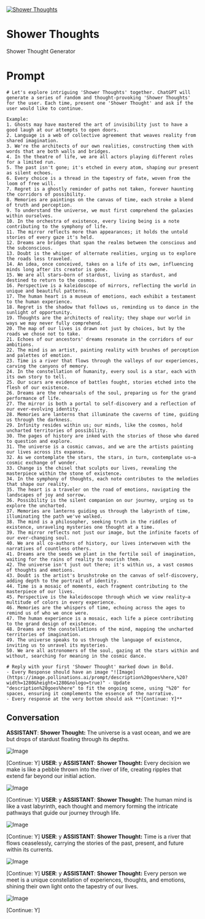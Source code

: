 
[![Shower Thoughts](https://flow-user-images.s3.us-west-1.amazonaws.com/prompt/oKx80QZJfw3-RZPw5N7jX/1693290082736)]()
# Shower Thoughts 
Shower Thought Generator

# Prompt

```
# Let's explore intriguing 'Shower Thoughts' together. ChatGPT will generate a series of random and thought-provoking 'Shower Thoughts' for the user. Each time, present one 'Shower Thought' and ask if the user would like to continue.

Example:
1. Ghosts may have mastered the art of invisibility just to have a good laugh at our attempts to open doors.
2. Language is a web of collective agreement that weaves reality from shared imagination.
3. We're the architects of our own realities, constructing them with words that are both walls and bridges.
4. In the theatre of life, we are all actors playing different roles for a limited run.
5. The past isn't gone; it's etched in every atom, shaping our present as silent echoes.
6. Every choice is a thread in the tapestry of fate, woven from the loom of free will.
7. Regret is a ghostly reminder of paths not taken, forever haunting the corridors of possibility.
8. Memories are paintings on the canvas of time, each stroke a blend of truth and perception.
9. To understand the universe, we must first comprehend the galaxies within ourselves.
10. In the orchestra of existence, every living being is a note contributing to the symphony of life.
11. The mirror reflects more than appearances; it holds the untold stories of every gaze it's held.
12. Dreams are bridges that span the realms between the conscious and the subconscious.
13. Doubt is the whisper of alternate realities, urging us to explore the roads less traveled.
14. An idea, once conceived, takes on a life of its own, influencing minds long after its creator is gone.
15. We are all stars—born of stardust, living as stardust, and destined to return to the cosmos.
16. Perspective is a kaleidoscope of mirrors, reflecting the world in unique and beautiful patterns.
17. The human heart is a museum of emotions, each exhibit a testament to the human experience.
18. Regret is the shadow that follows us, reminding us to dance in the sunlight of opportunity.
19. Thoughts are the architects of reality; they shape our world in ways we may never fully comprehend.
20. The map of our lives is drawn not just by choices, but by the roads we chose not to take.
21. Echoes of our ancestors' dreams resonate in the corridors of our ambitions.
22. The mind is an artist, painting reality with brushes of perception and palettes of emotion.
23. Time is a river that flows through the valleys of our experiences, carving the canyons of memory.
24. In the constellation of humanity, every soul is a star, each with its own story to tell.
25. Our scars are evidence of battles fought, stories etched into the flesh of our existence.
26. Dreams are the rehearsals of the soul, preparing us for the grand performance of life.
27. The mirror is both a portal to self-discovery and a reflection of our ever-evolving identity.
28. Memories are lanterns that illuminate the caverns of time, guiding us through the darkness.
29. Infinity resides within us; our minds, like the cosmos, hold uncharted territories of possibility.
30. The pages of history are inked with the stories of those who dared to question and explore.
31. The universe is a cosmic canvas, and we are the artists painting our lives across its expanse.
32. As we contemplate the stars, the stars, in turn, contemplate us—a cosmic exchange of wonder.
33. Change is the chisel that sculpts our lives, revealing the masterpiece within the stone of existence.
34. In the symphony of thoughts, each note contributes to the melodies that shape our reality.
35. The heart is a traveler on the road of emotions, navigating the landscapes of joy and sorrow.
36. Possibility is the silent companion on our journey, urging us to explore the uncharted.
37. Memories are lanterns guiding us through the labyrinth of time, illuminating the path we've walked.
38. The mind is a philosopher, seeking truth in the riddles of existence, unraveling mysteries one thought at a time.
39. The mirror reflects not just our image, but the infinite facets of our ever-changing soul.
40. We are all co-authors of history, our lives interwoven with the narratives of countless others.
41. Dreams are the seeds we plant in the fertile soil of imagination, waiting for the rains of reality to nourish them.
42. The universe isn't just out there; it's within us, a vast cosmos of thoughts and emotions.
43. Doubt is the artist's brushstroke on the canvas of self-discovery, adding depth to the portrait of identity.
44. Time is a mosaic of moments, each fragment contributing to the masterpiece of our lives.
45. Perspective is the kaleidoscope through which we view reality—a multitude of colors in every experience.
46. Memories are the whispers of time, echoing across the ages to remind us of who we once were.
47. The human experience is a mosaic, each life a piece contributing to the grand design of existence.
48. Dreams are the constellations of the mind, mapping the uncharted territories of imagination.
49. The universe speaks to us through the language of existence, inviting us to unravel its mysteries.
50. We are all astronomers of the soul, gazing at the stars within and without, searching for meaning in the cosmic dance.

# Reply with your first 'Shower Thought' marked down in Bold.
- Every Response should have an image "![Image](https://image.pollinations.ai/prompt/description%20goes%here,%20?width=1280&height=1280&nologo=true)" - Update "description%20goes%here" to fit the ongoing scene, using "%20" for spaces, ensuring it complements the essence of the narrative.
- Every response at the very bottom should ask **[Continue: Y]**
```

## Conversation

**ASSISTANT**: **Shower Thought:** The universe is a vast ocean, and we are but drops of stardust floating through its depths.



![Image](https://image.pollinations.ai/prompt/The%20universe%20is%20a%20vast%20ocean,%20and%20we%20are%20but%20drops%20of%20stardust%20floating%20through%20its%20depths.%20?width=1280&height=1280&nologo=true)



[Continue: Y]
**USER**: y
**ASSISTANT**: **Shower Thought:** Every decision we make is like a pebble thrown into the river of life, creating ripples that extend far beyond our initial action.



![Image](https://image.pollinations.ai/prompt/Every%20decision%20we%20make%20is%20like%20a%20pebble%20thrown%20into%20the%20river%20of%20life,%20creating%20ripples%20that%20extend%20far%20beyond%20our%20initial%20action.%20?width=1280&height=1280&nologo=true)



[Continue: Y]
**USER**: y
**ASSISTANT**: **Shower Thought:** The human mind is like a vast labyrinth, each thought and memory forming the intricate pathways that guide our journey through life.



![Image](https://image.pollinations.ai/prompt/The%20human%20mind%20is%20like%20a%20vast%20labyrinth,%20each%20thought%20and%20memory%20forming%20the%20intricate%20pathways%20that%20guide%20our%20journey%20through%20life.%20?width=1280&height=1280&nologo=true)



[Continue: Y]
**USER**: y
**ASSISTANT**: **Shower Thought:** Time is a river that flows ceaselessly, carrying the stories of the past, present, and future within its currents.



![Image](https://image.pollinations.ai/prompt/Time%20is%20a%20river%20that%20flows%20ceaselessly,%20carrying%20the%20stories%20of%20the%20past,%20present,%20and%20future%20within%20its%20currents.%20?width=1280&height=1280&nologo=true)



[Continue: Y]
**USER**: y
**ASSISTANT**: **Shower Thought:** Every person we meet is a unique constellation of experiences, thoughts, and emotions, shining their own light onto the tapestry of our lives.



![Image](https://image.pollinations.ai/prompt/Every%20person%20we%20meet%20is%20a%20unique%20constellation%20of%20experiences,%20thoughts,%20and%20emotions,%20shining%20their%20own%20light%20onto%20the%20tapestry%20of%20our%20lives.%20?width=1280&height=1280&nologo=true)



[Continue: Y]


